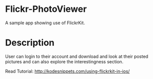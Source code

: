 # Flickr-PhotoViewer
A sample app showing use of FlickrKit.

# Description

User can login to their account and download and look at their posted pictures and can also explore the interestingness section.

Read Tutorial:
http://kodesnippets.com/using-flickrkit-in-ios/
